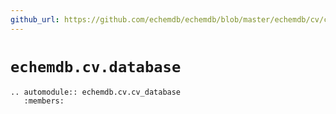 ```yaml
---
github_url: https://github.com/echemdb/echemdb/blob/master/echemdb/cv/cv_database.py
---
```


# `echemdb.cv.database`
```{eval-rst}
.. automodule:: echemdb.cv.cv_database
   :members:
```
